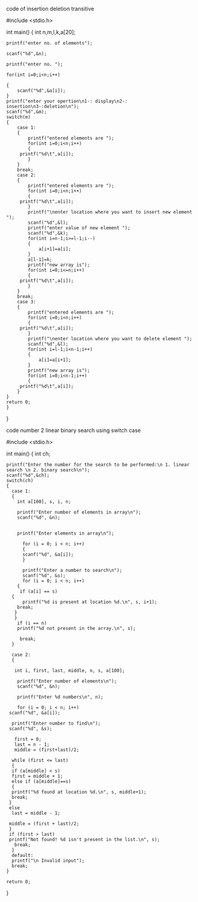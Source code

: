 code of insertion deletion transitive

#include <stdio.h>

int main()
{
    int n,m,l,k,a[20];
    
    printf("enter no. of elements");
    
    scanf("%d",&n);
    
    printf("enter no. ");
    
    for(int i=0;i<n;i++)
    
    {
        scanf("%d",&a[i]);
    }
    printf("enter your opertion\n1-: display\n2-: insertion\n3-:deletion\n");
    scanf("%d",&m);
    switch(m)
    {
        case 1:
        {
            printf("entered elements are ");
            for(int i=0;i<n;i++)
            {
         printf("%d\t",a[i]);
            }
        }
        break;
        case 2:
        {
            printf("entered elements are ");
            for(int i=0;i<n;i++)
            {
         printf("%d\t",a[i]);
            }
            printf("\nenter location where you want to insert new element ");
            scanf("%d",&l);
            printf("enter value of new element ");
            scanf("%d",&k);
            for(int i=n-1;i>=l-1;i--)
            {
                a[i+1]=a[i];
            }
            a[l-1]=k;
            printf("new array is");
            for(int i=0;i<=n;i++)
            {
         printf("%d\t",a[i]);
            }
        }
        break;
        case 3:
        {
            printf("entered elements are ");
            for(int i=0;i<n;i++)
            {
         printf("%d\t",a[i]);
            }
            printf("\nenter location where you want to delete element ");
            scanf("%d",&l);
            for(int i=l-1;i<n-1;i++)
            {
                a[i]=a[i+1];
            }
            printf("new array is");
            for(int i=0;i<n-1;i++)
            {
         printf("%d\t",a[i]); 
        }
    }
    return 0;
    }
}













code number 2 linear binary search using switch case



#include <stdio.h>

int main()
{
    int ch;
    
    printf("Enter the number for the search to be performed:\n 1. linear search \n 2. binary search\n");
    scanf("%d",&ch);
    switch(ch)
    {
      case 1:
      {
        int a[100], s, i, n;

        printf("Enter number of elements in array\n");
        scanf("%d", &n);

  
        printf("Enter elements in array\n");

          for (i = 0; i < n; i++)
          {
          scanf("%d", &a[i]);
          }

          printf("Enter a number to search\n");
          scanf("%d", &s);
          for (i = 0; i < n; i++)
        {
         if (a[i] == s)  
      {
          printf("%d is present at location %d.\n", s, i+1);
        break;
       }
       }
        if (i == n)
        printf("%d not present in the array.\n", s);
          
         break;  
      }
      
      case 2:
      {
        
       int i, first, last, middle, n, s, a[100];

        printf("Enter number of elements\n");
        scanf("%d", &n);

        printf("Enter %d numbers\n", n);

        for (i = 0; i < n; i++)
     scanf("%d", &a[i]);

      printf("Enter number to find\n");
     scanf("%d", &s);

       first = 0;
       last = n - 1;
       middle = (first+last)/2;

      while (first <= last) 
      {
      if (a[middle] < s)
      first = middle + 1;
      else if (a[middle]==s)
      {
      printf("%d found at location %d.\n", s, middle+1);
      break;
     }
     else
      last = middle - 1;

     middle = (first + last)/2;
     }
     if (first > last)
     printf("Not found! %d isn't present in the list.\n", s);
       break; 
      }
      default:
      printf("\n Invalid input");
      break;
    }

    return 0;
}
